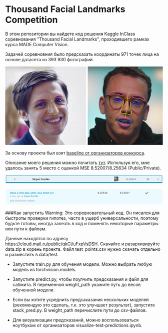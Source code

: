 # Thousand Facial Landmarks Competition

В этом репозитории вы найдете код решения Kaggle InClass соревнования "Thousand Facial Landmarks", проходившего рамках
курса MADE Computer Vision.

Задачей соревновния было предсказать координаты 971 точек лица на основе датасета из 393 930 фотографий.

![Image description](images/kdpv.png)


За основу проекта был взят [baseline от организаторов конкурса](https://github.com/BorisLestsov/MADE/tree/master/contest1/unsupervised-landmarks-thousand-landmarks-contest).

Описание моего решения можно почитать [тут](https://www.kaggle.com/c/made-thousand-facial-landmarks/discussion/150327).
Используя его, мне удалось занять 5 место с оценкой MSE 8.52007/8.25634 (Public/Private). 

![Image description](images/lb.png)

![Image description](images/final_submit.png)

###Как запустить
Warning: Это соревновательный код. Он писался для быстроты проверки гипотез, часто в ущерб универсальности, поэтому 
будьте готовы, иногда залезть в код и поменять некоторые параметры или пути к файлам.

Данные находятся по адресу https://cloud.mail.ru/public/qkCi/uFxpVsDSH. Скачайте и разархивируйте data.zip в корень
проекта. Файл test_points.csv нужно скачать отдельно и разместить в data/test.


- Запустите train.py для обучения модели. Можно выбрать любую модель из torchvision.models.

- Запустите predict.py, чтобы поулчить предсказания и файл для сабмита. В переменной weight_path укажите путь до весов 
обученной модели.

- Если вы хотите усреднить предсаказания нескольких моделей (рекомендую это сделать, т.к. это улучшает результат),
запустите stack_pred.py. В weight_path перечислите пути до csv-файлов.

- Для визуализации предсказаний, можно воспользоваться ноутбуком от организаторов visualize-test-predictions.ipynb.